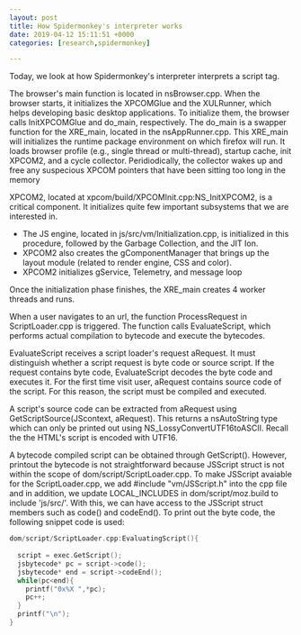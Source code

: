 ```yaml
---
layout: post
title: How Spidermonkey's interpreter works
date: 2019-04-12 15:11:51 +0000
categories: [research,spidermonkey]

---
```


Today, we look at how Spidermonkey's interpreter interprets a script tag.

The browser's main function is located in nsBrowser.cpp. When the browser starts, it initializes the XPCOMGlue and the XULRunner, which helps developing basic desktop applications. To initialize them, the browser calls InitXPCOMGlue and do_main, respectively. The do_main is a swapper function for the XRE_main, located in the nsAppRunner.cpp. This XRE_main will initializes the runtime package environment on which firefox will run. It loads browser profile (e.g., single thread or multi-thread), startup cache, init XPCOM2, and a cycle collector. Peridiodically, the collector wakes up and free any suspecious XPCOM pointers that have been sitting too long in the memory

XPCOM2, located at xpcom/build/XPCOMInit.cpp:NS_InitXPCOM2, is a critical component. It initializes quite few important subsystems that we are interested in. 
- The JS engine, located in js/src/vm/Initialization.cpp, is initialized in this procedure, followed by the Garbage Collection, and the JIT Ion. 
- XPCOM2 also creates the gComponentManager that brings up the layout module (related to render engine, CSS and color).
- XPCOM2 initializes gService, Telemetry, and message loop

Once the initialization phase finishes, the XRE_main creates 4 worker threads and runs.

When a user navigates to an url, the function ProcessRequest in ScriptLoader.cpp is triggered. The function calls EvaluateScript, which performs actual compilation to bytecode and execute the bytecodes.

EvaluateScript receives a script loader's request aRequest. It must distinguish whether a script request is byte code or source script. If the request contains byte code, EvaluateScript decodes the byte code and executes it. For the first time visit user, aRequest contains source code of the script. For this reason, the script must be compiled and executed. 

A script's source code can be extracted from aRequest using GetScriptSource(JScontext, aRequest). This returns a nsAutoString type which can only be printed out using NS_LossyConvertUTF16toASCII. Recall the the HTML's script is encoded with UTF16.

A bytecode compiled script can be obtained through GetScript(). However, printout the bytecode is not straightforward because JSScript struct is not within the scope of dom/script/ScriptLoader.cpp. To make JSScript avaiable for the ScriptLoader.cpp, we add #include "vm/JSScript.h" into the cpp file and in addition, we update LOCAL_INCLUDES in dom/script/moz.build to include 'js/src/'. With this, we can have access to the JSScript struct members such as code() and codeEnd(). To print out the byte code, the following snippet code is used:

```cpp
dom/script/ScriptLoader.cpp:EvaluatingScript(){
  
  script = exec.GetScript();
  jsbytecode* pc = script->code();
  jsbytecode* end = script->codeEnd();
  while(pc<end){
    printf("0x%X ",*pc);
    pc++;
  }
  printf("\n");  
}
```